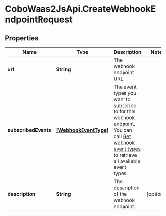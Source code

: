 # CoboWaas2JsApi.CreateWebhookEndpointRequest

## Properties

Name | Type | Description | Notes
------------ | ------------- | ------------- | -------------
**url** | **String** | The webhook endpoint URL. | 
**subscribedEvents** | [**[WebhookEventType]**](WebhookEventType.md) | The event types you want to subscribe to for this webhook endpoint. You can call [Get webhook event types](/v2/api-references/developers--webhooks/get-webhook-event-types) to retrieve all available event types.  | 
**description** | **String** | The description of the webhook endpoint. | [optional] 


